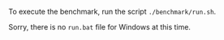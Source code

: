 To execute the benchmark, run the script `./benchmark/run.sh`.

Sorry, there is no `run.bat` file for Windows at this time.
